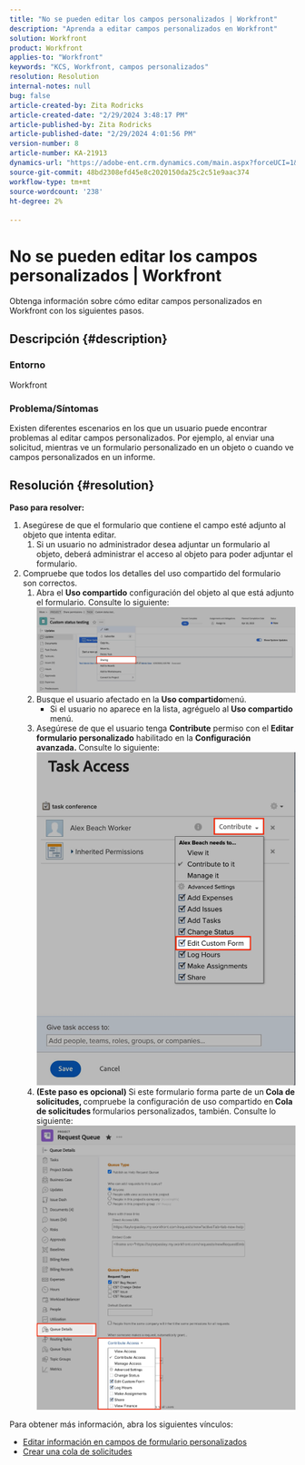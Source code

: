 ```yaml
---
title: "No se pueden editar los campos personalizados | Workfront"
description: "Aprenda a editar campos personalizados en Workfront"
solution: Workfront
product: Workfront
applies-to: "Workfront"
keywords: "KCS, Workfront, campos personalizados"
resolution: Resolution
internal-notes: null
bug: false
article-created-by: Zita Rodricks
article-created-date: "2/29/2024 3:48:17 PM"
article-published-by: Zita Rodricks
article-published-date: "2/29/2024 4:01:56 PM"
version-number: 8
article-number: KA-21913
dynamics-url: "https://adobe-ent.crm.dynamics.com/main.aspx?forceUCI=1&pagetype=entityrecord&etn=knowledgearticle&id=9ee9daee-19d7-ee11-9078-000d3a3110f0"
source-git-commit: 48bd2308efd45e8c2020150da25c2c51e9aac374
workflow-type: tm+mt
source-wordcount: '238'
ht-degree: 2%

---
```


# No se pueden editar los campos personalizados | Workfront


Obtenga información sobre cómo editar campos personalizados en Workfront con los siguientes pasos.

## Descripción {#description}


### <b>Entorno</b>

Workfront



### <b>Problema/Síntomas</b>

Existen diferentes escenarios en los que un usuario puede encontrar problemas al editar campos personalizados. Por ejemplo, al enviar una solicitud, mientras ve un formulario personalizado en un objeto o cuando ve campos personalizados en un informe.


## Resolución {#resolution}

<b>Paso para resolver:</b>
1. Asegúrese de que el formulario que contiene el campo esté adjunto al objeto que intenta editar.
   1. Si un usuario no administrador desea adjuntar un formulario al objeto, deberá administrar el acceso al objeto para poder adjuntar el formulario.
2. Compruebe que todos los detalles del uso compartido del formulario son correctos.
   1. Abra el <b>Uso compartido</b> configuración del objeto al que está adjunto el formulario. Consulte lo siguiente:![](assets/d4ce1013-76e3-ed11-a7c7-6045bd006704.png)
   2. Busque el usuario afectado en la <b>Uso compartido</b>menú.
      - Si el usuario no aparece en la lista, agréguelo al <b>Uso compartido</b> menú.
   3. Asegúrese de que el usuario tenga <b>Contribute</b> permiso con el <b>Editar formulario personalizado</b> habilitado en la <b>Configuración avanzada. </b>Consulte lo siguiente:![](assets/469b16e9-75e3-ed11-a7c7-6045bd006704.png)
   4. <b>(Este paso es opcional) </b>Si este formulario forma parte de un<b> Cola de solicitudes, </b>compruebe la configuración de uso compartido en<b> Cola de solicitudes </b>formularios personalizados, también. Consulte lo siguiente:![](assets/5104626f-75e3-ed11-a7c7-6045bd006704.png)




Para obtener más información, abra los siguientes vínculos:

- [Editar información en campos de formulario personalizados](https://experienceleague.adobe.com/docs/workfront/using/basics/work-with-custom-forms/edit-custom-forms.html?lang=en)
- [Crear una cola de solicitudes](https://experienceleague.adobe.com/docs/workfront/using/manage-work/requests/create-and-manage-request-queues/create-request-queue.html?lang=en)

